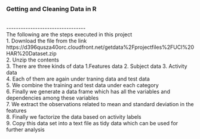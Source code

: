 <h3>Getting  and Cleaning Data in R </h3><br>
---------------------------------<br>
The following are the steps executed in this project<br>
1. Download the file from the link https://d396qusza40orc.cloudfront.net/getdata%2Fprojectfiles%2FUCI%20HAR%20Dataset.zip <br>
2. Unzip the contents<br>
3. There are three kinds of data 1.Features data 2. Subject data 3. Activity data <br>
4. Each of them are again under traning data and test data<br>
5. We combine the training and test data under each category<br>
6. Finally we generate a data frame which has all the variables and dependencies among these variables<br>
7. We extract the observations related to mean and standard deviation in the features <br>
8. Finally we factorize the data based on activity labels<br>
9. Copy this data set into a text file as tidy data which can be used for further analysis<br>

